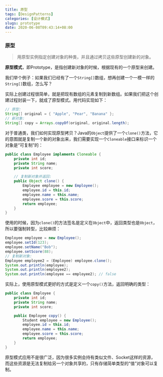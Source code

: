 ```yaml
---
title: 原型
tags: [DesignPatterns]
categories: [设计模式]
slugs: prototype
date: 2020-06-08T09:43:14+08:00
---
```


### 原型

> 用原型实例指定创建对象的种类，并且通过拷贝这些原型创建新的对象。
>
> <!--more-->

**原型模式**，即Prototype，是指创建新对象的时候，根据现有的一个原型来创建。

我们举个例子：如果我们已经有了一个`String[]`数组，想再创建一个一模一样的`String[]`数组，怎么写？

实际上创建过程很简单，就是把现有数组的元素复制到新数组。如果我们把这个创建过程封装一下，就成了原型模式。用代码实现如下：

```java
// 原型:
String[] original = { "Apple", "Pear", "Banana" };
// 新对象:
String[] copy = Arrays.copyOf(original, original.length);
```

对于普通类，我们如何实现原型拷贝？Java的`Object`提供了一个`clone()`方法，它的意图就是复制一个新的对象出来，我们需要实现一个`Cloneable`接口来标识一个对象是“可复制”的：

```java
public class Employee implements Cloneable {
    private int id;
    private String name;
    private int score;

    // 复制新对象并返回:
    public Object clone() {
        Employee employee = new Employee();
        employee.id = this.id;
        employee.name = this.name;
        employee.score = this.score;
        return employee;
    }
}
```

使用的时候，因为`clone()`的方法签名是定义在`Object`中，返回类型也是`Object`，所以要强制转型，比较麻烦：

```java
Employee employee = new Employee();
employee.setId(123);
employee.setName("Bob");
employee.setScore(88);
// 复制新对象:
Employee employee2 = (Employee) employee.clone();
System.out.println(employee);
System.out.println(employee2);
System.out.println(employee == employee2); // false
```

实际上，使用原型模式更好的方式是定义一个`copy()`方法，返回明确的类型：

```java
public class Employee {
    private int id;
    private String name;
    private int score;

    public Employee copy() {
        Student employee = new Employee();
        employee.id = this.id;
        employee.name = this.name;
        employee.score = this.score;
        return employee;
    }
}
```

原型模式应用不是很广泛，因为很多实例会持有类似文件、Socket这样的资源，而这些资源是无法复制给另一个对象共享的，只有存储简单类型的“值”对象可以复制。
